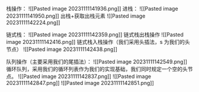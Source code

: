 栈操作：
![[Pasted image 20231111141936.png]]
进栈：
![[Pasted image 20231111141950.png]]
出栈+获取出栈元素
![[Pasted image 20231111142224.png]]


链式栈：
![[Pasted image 20231111142359.png]]
链式栈出栈操作
![[Pasted image 20231111142416.png]]
链式栈入栈操作（我们采用头插法，s 为我们的头节点）
![[Pasted image 20231111142438.png]]


队列操作（主要采用我们的尾插法）：
![[Pasted image 20231111142549.png]]
循环队列，采用我们的循环列表作为我们的实现基础，我们同时规定一个空的头节点。
![[Pasted image 20231111142837.png]]
![[Pasted image 20231111142847.png]]
![[Pasted image 20231111142851.png]]

